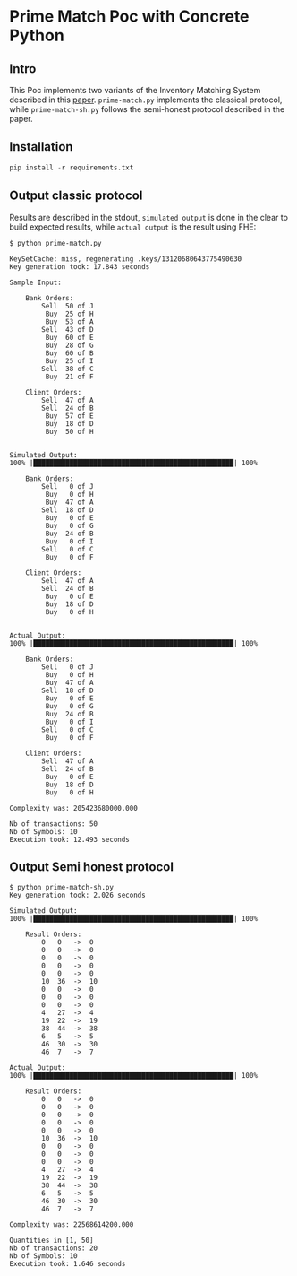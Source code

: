 # Prime Match Poc with Concrete Python

## Intro

This Poc implements two variants of the Inventory Matching System described in this [paper](https://eprint.iacr.org/2023/400.pdf).
`prime-match.py` implements the classical protocol, while `prime-match-sh.py` follows the semi-honest protocol described in the paper.

## Installation

```python
pip install -r requirements.txt
```

## Output classic protocol

Results are described in the stdout, `simulated output` is done in the clear to build expected results, while `actual output` is the result
using FHE:

```
$ python prime-match.py

KeySetCache: miss, regenerating .keys/13120680643775490630
Key generation took: 17.843 seconds

Sample Input:

	Bank Orders:
		Sell  50 of J
		 Buy  25 of H
		 Buy  53 of A
		Sell  43 of D
		 Buy  60 of E
		 Buy  28 of G
		 Buy  60 of B
		 Buy  25 of I
		Sell  38 of C
		 Buy  21 of F

	Client Orders:
		Sell  47 of A
		Sell  24 of B
		 Buy  57 of E
		 Buy  18 of D
		 Buy  50 of H


Simulated Output:
100% |██████████████████████████████████████████████████| 100%

	Bank Orders:
		Sell   0 of J
		 Buy   0 of H
		 Buy  47 of A
		Sell  18 of D
		 Buy   0 of E
		 Buy   0 of G
		 Buy  24 of B
		 Buy   0 of I
		Sell   0 of C
		 Buy   0 of F

	Client Orders:
		Sell  47 of A
		Sell  24 of B
		 Buy   0 of E
		 Buy  18 of D
		 Buy   0 of H


Actual Output:
100% |██████████████████████████████████████████████████| 100%

	Bank Orders:
		Sell   0 of J
		 Buy   0 of H
		 Buy  47 of A
		Sell  18 of D
		 Buy   0 of E
		 Buy   0 of G
		 Buy  24 of B
		 Buy   0 of I
		Sell   0 of C
		 Buy   0 of F

	Client Orders:
		Sell  47 of A
		Sell  24 of B
		 Buy   0 of E
		 Buy  18 of D
		 Buy   0 of H

Complexity was: 205423680000.000

Nb of transactions: 50
Nb of Symbols: 10
Execution took: 12.493 seconds
```

## Output Semi honest protocol

```
$ python prime-match-sh.py
Key generation took: 2.026 seconds

Simulated Output:
100% |██████████████████████████████████████████████████| 100%

	Result Orders:
		0	0	->	0
		0	0	->	0
		0	0	->	0
		0	0	->	0
		0	0	->	0
		10	36	->	10
		0	0	->	0
		0	0	->	0
		0	0	->	0
		4	27	->	4
		19	22	->	19
		38	44	->	38
		6	5	->	5
		46	30	->	30
		46	7	->	7

Actual Output:
100% |██████████████████████████████████████████████████| 100%

	Result Orders:
		0	0	->	0
		0	0	->	0
		0	0	->	0
		0	0	->	0
		0	0	->	0
		10	36	->	10
		0	0	->	0
		0	0	->	0
		0	0	->	0
		4	27	->	4
		19	22	->	19
		38	44	->	38
		6	5	->	5
		46	30	->	30
		46	7	->	7

Complexity was: 22568614200.000

Quantities in [1, 50]
Nb of transactions: 20
Nb of Symbols: 10
Execution took: 1.646 seconds
```
